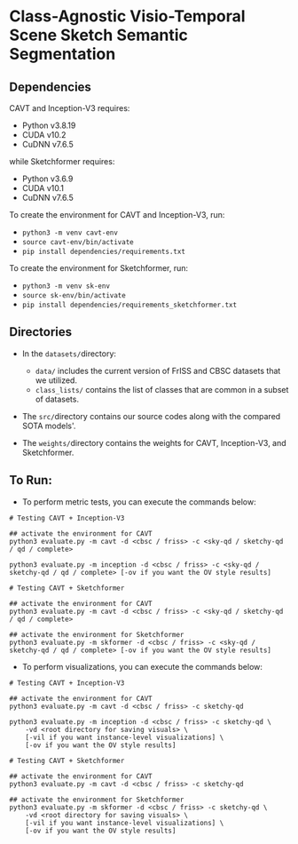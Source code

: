 # Class-Agnostic Visio-Temporal Scene Sketch Semantic Segmentation

## Dependencies

CAVT and Inception-V3 requires:

- Python v3.8.19
- CUDA v10.2
- CuDNN v7.6.5

while Sketchformer requires:

- Python v3.6.9
- CUDA v10.1
- CuDNN v7.6.5

To create the environment for CAVT and Inception-V3, run:

- `python3 -m venv cavt-env`
- `source cavt-env/bin/activate`
- `pip install dependencies/requirements.txt`

To create the environment for Sketchformer, run:

- `python3 -m venv sk-env`
- `source sk-env/bin/activate`
- `pip install dependencies/requirements_sketchformer.txt`


## Directories

- In the `datasets/`directory:

    - `data/` includes the current version of FrISS and CBSC datasets that we utilized.
    - `class_lists/` contains the list of classes that are common in a subset of datasets.

- The `src/`directory contains our source codes along with the compared SOTA models'.

- The `weights/`directory contains the weights for CAVT, Inception-V3, and Sketchformer.

## To Run:

- To perform metric tests, you can execute the commands below:

```
# Testing CAVT + Inception-V3

## activate the environment for CAVT
python3 evaluate.py -m cavt -d <cbsc / friss> -c <sky-qd / sketchy-qd / qd / complete>

python3 evaluate.py -m inception -d <cbsc / friss> -c <sky-qd / sketchy-qd / qd / complete> [-ov if you want the OV style results]

# Testing CAVT + Sketchformer

## activate the environment for CAVT
python3 evaluate.py -m cavt -d <cbsc / friss> -c <sky-qd / sketchy-qd / qd / complete>

## activate the environment for Sketchformer
python3 evaluate.py -m skformer -d <cbsc / friss> -c <sky-qd / sketchy-qd / qd / complete> [-ov if you want the OV style results]

```

- To perform visualizations, you can execute the commands below:

```
# Testing CAVT + Inception-V3

## activate the environment for CAVT
python3 evaluate.py -m cavt -d <cbsc / friss> -c sketchy-qd 

python3 evaluate.py -m inception -d <cbsc / friss> -c sketchy-qd \
    -vd <root directory for saving visuals> \
    [-vil if you want instance-level visualizations] \
    [-ov if you want the OV style results] 

# Testing CAVT + Sketchformer

## activate the environment for CAVT
python3 evaluate.py -m cavt -d <cbsc / friss> -c sketchy-qd

## activate the environment for Sketchformer
python3 evaluate.py -m skformer -d <cbsc / friss> -c sketchy-qd \
    -vd <root directory for saving visuals> \
    [-vil if you want instance-level visualizations] \
    [-ov if you want the OV style results] 

```